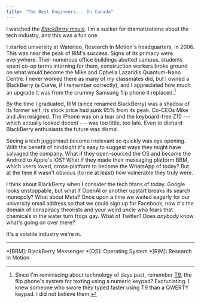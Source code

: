 ```yaml
---
title: "The Best Engineers... In Canada"
---
```


I watched the [*BlackBerry* movie](https://www.youtube.com/watch?v=cXL_HDzBQsM). I’m a sucker for dramatizations about the tech industry, and this was a fun one.

I started university at Waterloo, Research In Motion's headquarters, in 2006. This was near the peak of RIM's success. Signs of its primacy were everywhere. Their numerous office buildings abutted campus, students spent co-op terms interning for them, construction workers broke ground on what would become the Mike and Ophelia Lazaridis Quantum-Nano Centre. I never worked there as many of my classmates did, but I owned a BlackBerry (a Curve, if I remember correctly), and I appreciated how much an upgrade it was from the crummy Samsung flip phone it replaced.[^1]

By the time I graduated, RIM (since renamed BlackBerry) was a shadow of its former self. Its stock price had sunk 95% from its peak. Co-CEOs Mike and Jim resigned. The iPhone was on a tear and the keyboard-free Z10 --- which actually looked decent --- was too little, too late. Even to diehard BlackBerry enthusiasts the future was dismal.

Seeing a tech juggernaut become irrelevant so quickly was eye opening. With the benefit of hindsight it's easy to suggest ways they might have salvaged the company. What if they open-sourced the OS and became the Android to Apple's iOS? What if they made their messaging platform BBM, which users loved, cross-platform to become the WhatsApp of today? But at the time it wasn't obvious (to me at least) how vulnerable they truly were.

I think about BlackBerry when I consider the tech titans of today. Google looks unstoppable, but what if OpenAI or another upstart breaks its search monopoly? What about Meta? Once upon a time we waited eagerly for our university email address so that we could sign up for Facebook, now it's the domain of conspiracy theorists and your weird uncle who fears that chemicals in the water turn frogs gay. What of Twitter? Does *anybody* know what's going on over there?

It's a volatile industry we're in.

---

[^1]: Since I'm reminiscing about technology of days past, remember [T9](https://en.wikipedia.org/wiki/T9_(predictive_text)), the flip phone's system for texting using a numeric keypad? Excruciating. I knew someone who swore they typed faster using T9 than a QWERTY keypad. I did not believe them.

*[BBM]: BlackBerry Messenger
*[OS]: Operating System
*[RIM]: Research In Motion
